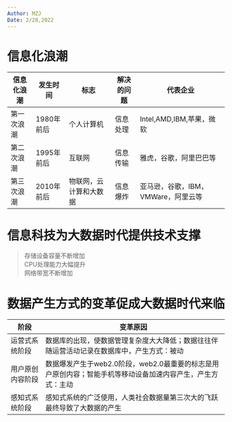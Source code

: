 ```yaml
---
Author: MZJ
Date: 2/28,2022
---
```

# 信息化浪潮
|信息化浪潮|发生时间|标志|解决的问题|代表企业|
|---|---|---|---|---|
|第一次浪潮|1980年前后|个人计算机|信息处理|Intel,AMD,IBM,苹果，微软|
|第二次浪潮|1995年前后|互联网|信息传输|雅虎，谷歌，阿里巴巴等|
|第三次浪潮|2010年前后|物联网，云计算和大数据|信息爆炸|亚马逊，谷歌，IBM，VMWare，阿里云等|

# 信息科技为大数据时代提供技术支撑  
>存储设备容量不断增加  
>CPU处理能力大幅提升  
>网络带宽不断增加
# 数据产生方式的变革促成大数据时代来临
|阶段|变革原因|
|---|---|
|运营式系统阶段|数据库的出现，使数据管理复杂度大大降低；数据往往伴随运营活动记录在数据库中，产生方式：被动|
|用户原创内容阶段|数据爆发产生于web2.0阶段，web2.0最重要的标志是用户原创内容；智能手机等移动设备加速内容产生，产生方式：主动|
|感知式系统阶段|感知式系统的广泛使用，人类社会数据量第三次大的飞跃最终导致了大数据的产生|

